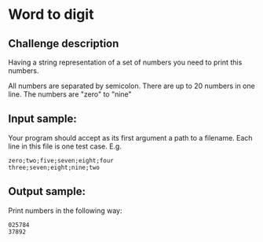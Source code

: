 # Word to digit

## Challenge description

Having a string representation of a set of numbers you need to print this
numbers.

All numbers are separated by semicolon. There are up to 20 numbers in one
line. The numbers are "zero" to "nine"

## Input sample:

Your program should accept as its first argument a path to a filename. Each
line in this file is one test case. E.g.

    zero;two;five;seven;eight;four
    three;seven;eight;nine;two

## Output sample:

Print numbers in the following way:

    025784
    37892

<!--
vim:ft=markdown:
-->

